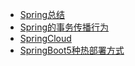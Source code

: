 + [Spring总结](notes/spring/spring总结.md)
+ [Spring的事务传播行为](notes/spring/Spring的事务传播行为.md)
+ [SpringCloud](notes/spring/springCloudStudyDemo.md)
+ [SpringBoot5种热部署方式](notes/spring/SpringBoot5种热部署方式.md)
